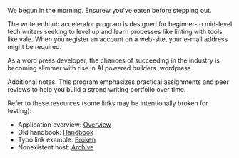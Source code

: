 We begun in the morning. Ensurew you've eaten before stepping out.

The writetechhub accelerator program is designed for beginner-to mid-level tech writers seeking to level up and learn processes like linting with tools like vale. When you register an account on a web-site, your e-mail address might be required.

As a word press developer, the chances of succeeding in the industry is becoming slimmer with rise in AI powered builders. wordpress

Additional notes: This program emphasizes practical assignments and peer reviews to help you build a strong writing portfolio over time.

Refer to these resources (some links may be intentionally broken for testing):
- Application overview: [Overview](./missing-page)
- Old handbook: [Handbook](https://example.com/)
- Typo link example: [Broken](http//invalid-url)
- Nonexistent host: [Archive](https://nonexistent.wth.local/resource)